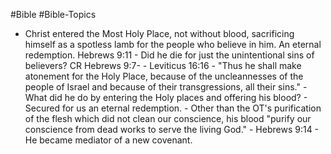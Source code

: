 #Bible #Bible-Topics 

- Christ entered the Most Holy Place, not without blood, sacrificing himself as a spotless lamb for the people who believe in him. An eternal redemption. Hebrews 9:11
		- Did he die for just the unintentional sins of believers? CR Hebrews 9:7-
			- Leviticus 16:16 - "Thus he shall make atonement for the Holy Place, because of the uncleannesses of the people of Israel and because of their transgressions, all their sins."
		- What did he do by entering the Holy places and offering his blood?
			- Secured for us an eternal redemption.
			- Other than the OT's purification of the flesh which did not clean our conscience, his blood "purify our conscience from dead works to serve the living God." - Hebrews 9:14
			- He became mediator of a new covenant.